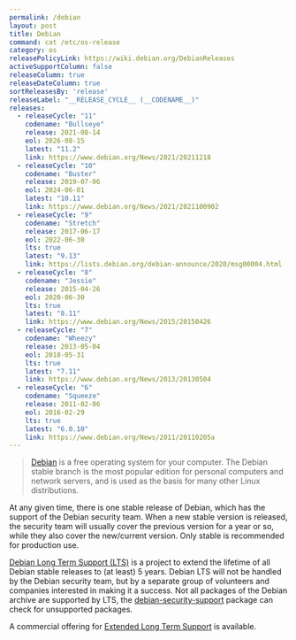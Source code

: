 ```yaml
---
permalink: /debian
layout: post
title: Debian
command: cat /etc/os-release
category: os
releasePolicyLink: https://wiki.debian.org/DebianReleases
activeSupportColumn: false
releaseColumn: true
releaseDateColumn: true
sortReleasesBy: 'release'
releaseLabel: "__RELEASE_CYCLE__ (__CODENAME__)"
releases:
  - releaseCycle: "11"
    codename: "Bullseye"
    release: 2021-08-14
    eol: 2026-08-15
    latest: "11.2"
    link: https://www.debian.org/News/2021/20211218
  - releaseCycle: "10"
    codename: "Buster"
    release: 2019-07-06
    eol: 2024-06-01
    latest: "10.11"
    link: https://www.debian.org/News/2021/2021100902
  - releaseCycle: "9"
    codename: "Stretch"
    release: 2017-06-17
    eol: 2022-06-30
    lts: true
    latest: "9.13"
    link: https://lists.debian.org/debian-announce/2020/msg00004.html
  - releaseCycle: "8"
    codename: "Jessie"
    release: 2015-04-26
    eol: 2020-06-30
    lts: true
    latest: "8.11"
    link: https://www.debian.org/News/2015/20150426
  - releaseCycle: "7"
    codename: "Wheezy"
    release: 2013-05-04
    eol: 2018-05-31
    lts: true
    latest: "7.11"
    link: https://www.debian.org/News/2013/20130504
  - releaseCycle: "6"
    codename: "Squeeze"
    release: 2011-02-06
    eol: 2016-02-29
    lts: true
    latest: "6.0.10"
    link: https://www.debian.org/News/2011/20110205a
---
```

> [Debian](https://www.debian.org/) is a free operating system for your computer. The Debian stable branch is the most popular edition for personal computers and network servers, and is used as the basis for many other Linux distributions.

At any given time, there is one stable release of Debian, which has the support of the Debian security team. When a new stable version is released, the security team will usually cover the previous version for a year or so, while they also cover the new/current version. Only stable is recommended for production use.

[Debian Long Term Support (LTS)](https://wiki.debian.org/LTS) is a project to extend the lifetime of all Debian stable releases to (at least) 5 years. Debian LTS will not be handled by the Debian security team, but by a separate group of volunteers and companies interested in making it a success. Not all packages of the Debian archive are supported by LTS, the [debian-security-support](https://wiki.debian.org/LTS/Using#Check_for_unsupported_packages) package can check for unsupported packages.

A commercial offering for [Extended Long Term Support](https://wiki.debian.org/LTS/Extended) is available.
